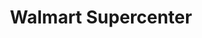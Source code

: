 ---
title: "Walmart Supercenter"
url: /marysville/walmart-supercenter-64th-street-northeast/
shop: supermarket
---
